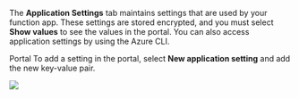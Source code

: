 The **Application Settings** tab maintains settings that are used by your function app. These settings are stored encrypted, and you must select **Show values** to see the values in the portal. You can also access application settings by using the Azure CLI.

Portal
To add a setting in the portal, select **New application setting** and add the new key-value pair.

![](https://github.com/fenago/katacoda-scenarios/raw/master/azure-functions/azure-functions-manage/steps/3/settings.JPG)